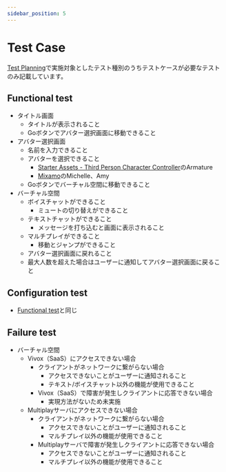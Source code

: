 ```yaml
---
sidebar_position: 5
---
```


# Test Case

[Test Planning](/sample-app/test-planning)で実施対象としたテスト種別のうちテストケースが必要なテストのみ記載しています。

## Functional test

- タイトル画面
  - タイトルが表示されること
  - Goボタンでアバター選択画面に移動できること
- アバター選択画面
  - 名前を入力できること
  - アバターを選択できること
    - [Starter Assets - Third Person Character Controller](https://assetstore.unity.com/packages/essentials/starter-assets-third-person-character-controller-196526)のArmature
    - [Mixamo](https://www.mixamo.com)のMichelle、Amy
  - Goボタンでバーチャル空間に移動できること
- バーチャル空間
  - ボイスチャットができること
    - ミュートの切り替えができること
  - テキストチャットができること
    - メッセージを打ち込むと画面に表示されること
  - マルチプレイができること
    - 移動とジャンプができること
  - アバター選択画面に戻れること
  - 最大人数を超えた場合はユーザーに通知してアバター選択画面に戻ること

## Configuration test

- [Functional test](/sample-app/test-case#functional-test)と同じ

## Failure test

- バーチャル空間
  - Vivox（SaaS）にアクセスできない場合
    - クライアントがネットワークに繋がらない場合
      - アクセスできないことがユーザーに通知されること
      - テキスト/ボイスチャット以外の機能が使用できること
    - Vivox（SaaS）で障害が発生しクライアントに応答できない場合
      - 実現方法がないため未実施
  - Multiplayサーバにアクセスできない場合
    - クライアントがネットワークに繋がらない場合
      - アクセスできないことがユーザーに通知されること
      - マルチプレイ以外の機能が使用できること
    - Multiplayサーバで障害が発生しクライアントに応答できない場合
      - アクセスできないことがユーザーに通知されること
      - マルチプレイ以外の機能が使用できること
